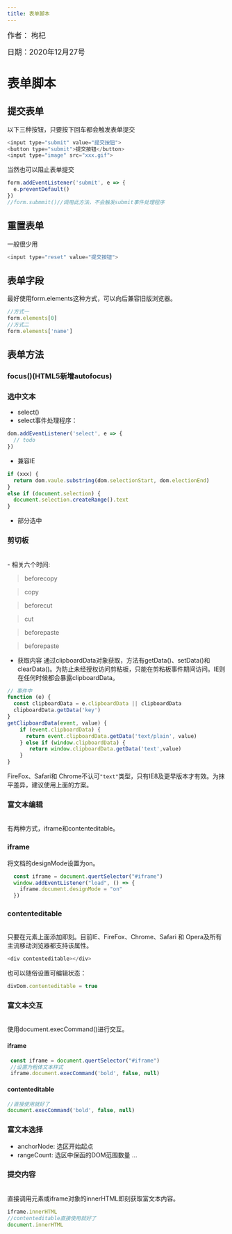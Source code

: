 ```yaml
---
title: 表单脚本
---
```

<big>作者： 枸杞</big>

<big>日期：2020年12月27号</big>

# 表单脚本

## 提交表单
以下三种按钮，只要按下回车都会触发表单提交
```js
<input type="submit" value="提交按钮">
<button type="submit">提交按钮</button>
<input type="image" src="xxx.gif">
```
当然也可以阻止表单提交
```js
form.addEventListener('submit', e => {
  e.preventDefault()
})
//form.submmit()//调用此方法，不会触发submit事件处理程序
```
## 重置表单
一般很少用
```js
<input type="reset" value="提交按钮">
```

## 表单字段
最好使用form.elements这种方式，可以向后兼容旧版浏览器。
```js
//方式一
form.elements[0]
//方式二
form.elements['name']
```
## 表单方法

### focus()(HTML5新增autofocus)
### 选中文本
- select()
- select事件处理程序：
```js
dom.addEventListener('select', e => {
  // todo
})
```
- 兼容IE
```js
if (xxx) {
  return dom.vaule.substring(dom.selectionStart, dom.electionEnd)
}
else if (document.selection) {
  document.selection.createRange().text
}
```
- 部分选中

### 剪切板
<br/>
- 相关六个时间:

> beforecopy

> copy

> beforecut

> cut

> beforepaste

> beforepaste

- 获取内容
通过clipboardData对象获取，方法有getData()、setData()和clearData()。为防止未经授权访问剪粘板，只能在剪粘板事件期间访问。IE则在任何时候都会暴露clipboardData。
```js
// 事件中
function (e) {
  const clipboardData = e.clipboardData || clipboardData
  clipboardData.getData('key')
}
getClipboardData(event, value) {
    if (event.clipboardData) {
      return event.clipboardData.getData('text/plain', value)
    } else if (window.clipboardData) {
       return window.clipboardData.getData('text',value)
    }
}
```
FireFox、Safari和 Chrome不认可<code>"text"</code>类型，只有IE8及更早版本才有效。为抹平差异，建议使用上面的方案。

### 富文本编辑
<br/>
有两种方式，iframe和contenteditable。

### iframe
将文档的designMode设置为on。
```js
  const iframe = document.quertSelector("#iframe")
  window.addEventListener("load", () => {
    iframe.document.designMode = "on"
  })
```

### contenteditable
<br/>
只要在元素上面添加即刻。目前IE、FireFox、Chrome、Safari 和 Opera及所有主流移动浏览器都支持该属性。

```js
<div contenteditable></div>
```
也可以随俗设置可编辑状态：
```js
divDom.contenteditable = true
```

### 富文本交互
<br/>
使用document.execCommand()进行交互。

#### iframe
```js
 const iframe = document.quertSelector("#iframe")
 //设置为粗体文本样式
 iframe.document.execCommand('bold', false, null)
```
#### contenteditable
```js
//直接使用就好了
document.execCommand('bold', false, null)
```

### 富文本选择
- anchorNode: 选区开始起点
- rangeCount: 选区中保函的DOM范围数量
...


### 提交内容
<br/>
直接调用元素或iframe对象的innerHTML即刻获取富文本内容。

```js
iframe.innerHTML
//contenteditable直接使用就好了
document.innerHTML
```



